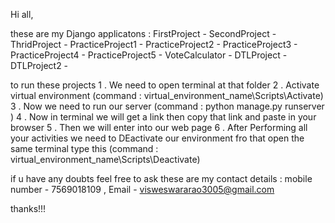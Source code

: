 Hi all,

these are my Django applicatons :
FirstProject - 
SecondProject - 
ThridProject -
PracticeProject1 - 
PracticeProject2 -
PracticeProject3 -
PracticeProject4 -
PracticeProject5 - 
VoteCalculator -
DTLProject - 
DTLProject2 -

to run these projects 
       1 . We need to open terminal at that folder
       2 . Activate virtual environment  (command : virtual_environment_name\Scripts\Activate)
       3 . Now we need to run our server (command : python manage.py runserver )
       4 . Now in terminal we will get a link then copy that link and paste in your browser 
       5 . Then we will enter into our web page 
       6 . After Performing all your activities we need to DEactivate our environment 
              fro that open the same terminal type this (command : virtual_environment_name\Scripts\Deactivate)

if u have any doubts feel free to ask 
these are my contact details : mobile number - 7569018109 , Email - visweswararao3005@gmail.com

thanks!!!
